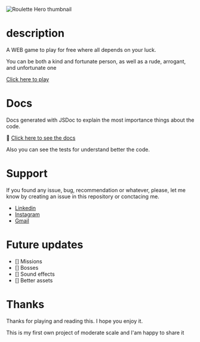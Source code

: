 ![Roulette Hero thumbnail](https://github.com/Luca-Javier/Roulette-Hero/assets/86807758/95c771ae-0998-4f5b-b67e-897b2dedbf32)

# description

A WEB game to play for free where all depends on your luck.

You can be both a kind and fortunate person, as well as a rude, arrogant, and unfortunate one

[Click here to play](https://SOOOOOON)

# Docs

Docs generated with JSDoc to explain the most importance things about the code.

:bookmark_tabs: [Click here to see the docs](https://SOOOOOON)

Also you can see the tests for understand better the code.

# Support

If you found any issue, bug, recommendation or whatever, please, let me know by creating an issue in this repository or conctacing me.

- [Linkedin](https://www.linkedin.com/in/luca-javier-a103a2231/)
- [Instagram](https://www.instagram.com/luca_javier15/)
- [Gmail](mailto:luca.jav45@gmail.com)

# Future updates

- [] Missions
- [] Bosses
- [] Sound effects
- [] Better assets

# Thanks

Thanks for playing and reading this. I hope you enjoy it.

This is my first own project of moderate scale and I'am happy to share it
